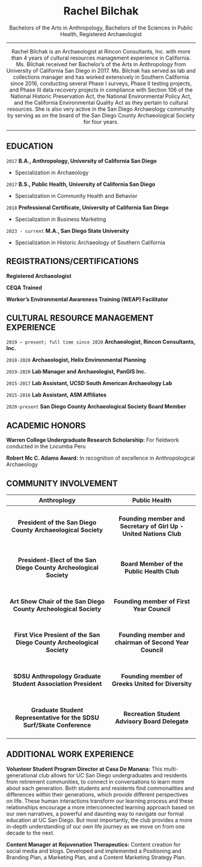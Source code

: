 
<h1 align="center"> Rachel Bilchak</h1>

<p align="center">
Bachelors of the Arts in Anthropology, 
Bachelors of the Sciences in Public Health, 
Registered Archaeologist
  </p>


----
<p align="center">
Rachel Bilchak is an Archaeologist at Rincon Consultants, Inc. with more than 4 years of cultural resources management experience in California. Ms. Bilchak received her Bachelor’s of the Arts in Anthropology from University of California San Diego in 2017. Ms. Bilchak has served as lab and collections manager and has worked extensively in Southern California since 2016, conducting several Phase I surveys, Phase II testing projects, and Phase III data recovery projects in compliance with Section 106 of the National Historic Preservation Act, the National Environmental Policy Act, and the California Environmental Quality Act as they pertain to cultural resources. She is also very active in the San Diego Archaeology community by serving as on the board of the San Diego County Archaeological Society for four years. 
 
-----

## EDUCATION

`2017`
__B.A., Anthropology, University of California San Diego__
- Specialization in Archaeology 

`2017`
__B.S., Public Health, University of California San Diego__
- Specialization in Community Health and Behavior 
  
`2018`
__Professional Certificate, University of California San Diego__
- Specialization in Business Marketing

`2023 - current`
__M.A., San Diego State University__
- Specialization in Historic Archaeology of Southern California 


## REGISTRATIONS/CERTIFICATIONS

__Registered Archaeologist__

__CEQA Trained__ 

__Worker’s Environmental Awareness Training (WEAP) Facilitator__  

## CULTURAL RESOURCE MANAGEMENT EXPERIENCE

`2019 – present; full time since 2020`
__Archaeologist, Rincon Consultants, Inc.__ 

`2018-2020`
__Archaeologist, Helix Environmental Planning__ 

`2019-2020`
__Lab Manager and Archaeologist, PanGIS Inc.__ 

`2015-2017`
__Lab Assistant, UCSD South American Archaeology Lab__

`2015-2016`
__Lab Assistant, ASM Affiliates__

`2020-present`
__San Diego County Archaeological Society Board Member__   

  ## ACADEMIC HONORS
  
__Warren College Undergraduate Research Scholarship:__ 
For fieldwork conducted in the Locumba Peru

__Robert Mc C. Adams Award:__ 
In recognition of excellence in Anthropological Archaeology

## COMMUNITY INVOLVEMENT
  
| Anthroplogy  | Public Health |
| ------------- | ------------- |
| <h4 align="center">**President of the San Diego County Archaeological Society**</h4>  | <h4 align="center">**Founding member and Secretary of Girl Up -United Nations Club**</h4> |
| <h4 align="center">**President-Elect of the San Diego County Archeological Society**</h4>  | <h4 align="center">**Board Member of the Public Health Club**</h4> |
| <h4 align="center">**Art Show Chair of the San Diego County Archeological Society**</h4>  | <h4 align="center">**Founding member of First Year Council**</h4>  | 
| <h4 align="center">**First Vice Presient of the San Diego County Archeological Society**</h4>   | <h4 align="center">**Founding member and chairman of Second Year Council**</h4>   | 
| <h4 align="center">**SDSU Anthropology Graduate Student Association President**</h4>   | <h4 align="center">**Founding member of Greeks United for Diversity**</h4>  | <h4 align="center">**Camp Kesem Counselor**</h4>   | 
| <h4 align="center">**Graduate Student Representative for the SDSU Surf/Skate Conference**</h4>  | <h4 align="center">**Recreation Student Advisory Board Delegate**</h4>   | 

## ADDITIONAL WORK EXPERIENCE 

__Volunteer Student Program Director at Casa De Manana:__ 
This multi-generational club allows for UC San Diego undergraduates and residents from retirement communities, to connect in conversations to learn more about each generation. Both students and residents find commonalities and differences within their generations, which provide different perspectives on life. These human interactions transform our learning process and these relationships encourage a more interconnected learning approach based on our own narratives, a powerful and daunting way to navigate our formal education at UC San Diego. But most importantly, the club provides a more in-depth understanding of our own life journey as we move on from one decade to the next.

__Content Manager at Rejuvenation Therapeutics:__ 
Content creation for social media and blogs. Developed and implemented a Positioning and Branding Plan, a Marketing Plan, and a Content Marketing Strategy Plan.
